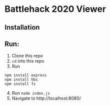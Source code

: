 # Battlehack 2020 Viewer

## Installation

## Run:
1. Clone this repo
2. `cd` into this repo
3. Run
```
npm install express
npm install hbs
npm install fs
```
4. Run `node index.js`
5. Navigate to http://localhost:8080/
